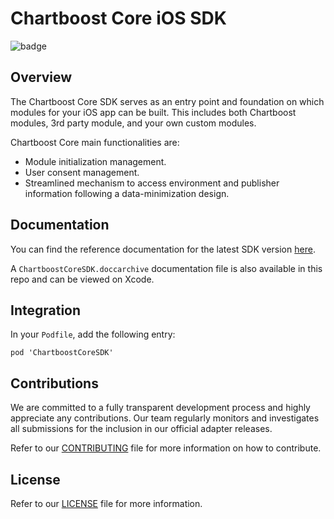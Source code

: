 # Chartboost Core iOS SDK

![badge](https://img.shields.io/endpoint?url=https%3A%2F%2Fchartboost.s3.amazonaws.com%2Fchartboost-core%2Fsdk%2Fios%2Fcode-coverage%2Fcoverage-percent.json)

## Overview

The Chartboost Core SDK serves as an entry point and foundation on which modules for your iOS app can be built.
This includes both Chartboost modules, 3rd party module, and your own custom modules.

Chartboost Core main functionalities are:
- Module initialization management.
- User consent management.
- Streamlined mechanism to access environment and publisher information following a data-minimization design.

## Documentation

You can find the reference documentation for the latest SDK version [here](https://chartboost.github.io/chartboost-core-ios-sdk/).

A `ChartboostCoreSDK.doccarchive` documentation file is also available in this repo and can be viewed on Xcode.

## Integration

In your `Podfile`, add the following entry:
```
pod 'ChartboostCoreSDK'
```

## Contributions

We are committed to a fully transparent development process and highly appreciate any contributions. Our team regularly monitors and investigates all submissions for the inclusion in our official adapter releases.

Refer to our [CONTRIBUTING](CONTRIBUTING.md) file for more information on how to contribute.

## License

Refer to our [LICENSE](LICENSE.md) file for more information.

